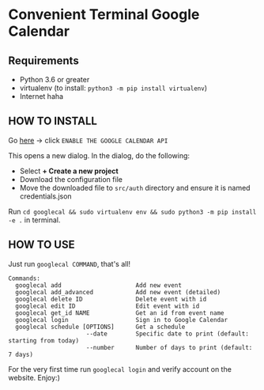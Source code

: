 # Convenient Terminal Google Calendar

## Requirements 
- Python 3.6 or greater 
- virtualenv (to install: `python3 -m pip install virtualenv`)
- Internet haha

## HOW TO INSTALL

Go [here](https://developers.google.com/calendar/quickstart/python) -> click `ENABLE THE GOOGLE CALENDAR API`

This opens a new dialog. In the dialog, do the following:
- Select **+ Create a new project**
- Download the configuration file
- Move the downloaded file to `src/auth` directory and ensure it is named credentials.json

Run `cd googlecal && sudo virtualenv env && sudo python3 -m pip install -e .` in terminal.

## HOW TO USE

Just run `googlecal COMMAND`, that's all!

```
Commands:
  googlecal add                     Add new event
  googlecal add_advanced            Add new event (detailed)
  googlecal delete ID               Delete event with id
  googlecal edit ID                 Edit event with id
  googlecal get_id NAME             Get an id from event name
  googlecal login                   Sign in to Google Calendar
  googlecal schedule [OPTIONS]      Get a schedule
                      --date        Specific date to print (default: starting from today)
                      --number      Number of days to print (default: 7 days)
```

For the very first time run `googlecal login` and verify account on the website. Enjoy:)
